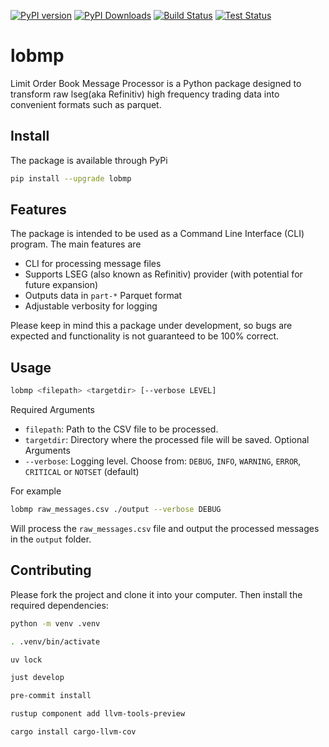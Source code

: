 [![PyPI version](https://badge.fury.io/py/lobmp.svg)](https://badge.fury.io/py/lobmp)
[![PyPI Downloads](https://static.pepy.tech/badge/lobmp)](https://pepy.tech/projects/lobmp)
[![Build Status](https://github.com/davidricodias/lobmp/actions/workflows/pypi_publish.yml/badge.svg)](https://github.com/davidricodias/lobmp/actions/workflows/pypi_publish.yml)
[![Test Status](https://github.com/davidricodias/lobmp/actions/workflows/testing.yml/badge.svg)](https://github.com/davidricodias/lobmp/actions/workflows/testing.yml)

# lobmp

Limit Order Book Message Processor is a Python package designed to transform raw lseg(aka Refinitiv) high frequency trading data into convenient formats such as parquet.

## Install
The package is available through PyPi
```sh
pip install --upgrade lobmp
```

## Features
The package is intended to be used as a Command Line Interface (CLI) program. The main features are
- CLI for processing message files
- Supports LSEG (also known as Refinitiv) provider (with potential for future expansion)
- Outputs data in `part-*` Parquet format
- Adjustable verbosity for logging

Please keep in mind this a package under development, so bugs are expected and functionality is not guaranteed to be 100% correct.

## Usage
```sh
lobmp <filepath> <targetdir> [--verbose LEVEL]
```
Required Arguments
- `filepath`: Path to the CSV file to be processed.
- `targetdir`: Directory where the processed file will be saved.
Optional Arguments
- `--verbose`: Logging level. Choose from: `DEBUG`, `INFO`, `WARNING`, `ERROR`, `CRITICAL` or `NOTSET` (default)

For example
```sh
lobmp raw_messages.csv ./output --verbose DEBUG
```
Will process the `raw_messages.csv` file and output the processed messages in the `output` folder.

## Contributing
Please fork the project and clone it into your computer. Then install the required dependencies:
```sh
python -m venv .venv
```
```sh
. .venv/bin/activate
```
```sh
uv lock
```
```sh
just develop
```
```sh
pre-commit install
```
```sh
rustup component add llvm-tools-preview
```
```sh
cargo install cargo-llvm-cov
```
